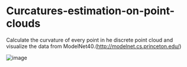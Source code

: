 ﻿# Curcatures-estimation-on-point-clouds
Calculate the curvature of every point in he discrete point cloud and visualize the data from ModelNet40.(http://modelnet.cs.princeton.edu/)

![image](https://github.com/MingyeXu/Curcatures-estimation-on-point-clouds/blob/master/display.png)
      
    
